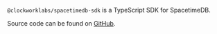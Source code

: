 `@clockworklabs/spacetimedb-sdk` is a TypeScript SDK for SpacetimeDB.

Source code can be found on [GitHub](https://github.com/clockworklabs/spacetimedb-typescript-sdk/blob/main/packages/sdk).
